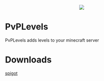 
<p align="center">
<img src="https://i.imgur.com/YBPyltu.png">
</p>

# PvPLevels
PvPLevels adds levels to your minecraft server

# Downloads
[spigot](https://www.spigotmc.org/resources/pvplevels.20807/)

